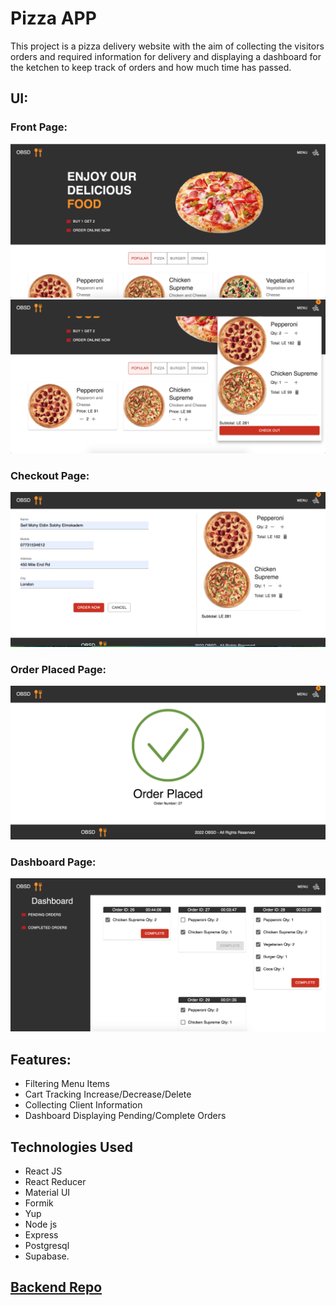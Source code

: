 # Pizza APP

This project is a pizza delivery website with the aim of collecting the visitors orders and required information for delivery and displaying a dashboard for the ketchen to keep track of orders and how much time has passed.

## UI:

### Front Page: 
![Front Page image](ReadMe/FrontPage.png)
![Cart image](ReadMe/Cart.png)

### Checkout Page:
![Checkout image](ReadMe/Checkout.png)

### Order Placed Page:
![Placed image](ReadMe/OrderPlaced.png)

### Dashboard Page:
![Pending image](/ReadMe/PendingDashboard.png)

## Features:

- Filtering Menu Items
- Cart Tracking Increase/Decrease/Delete
- Collecting Client Information
- Dashboard Displaying Pending/Complete Orders

## Technologies Used

- React JS
- React Reducer
- Material UI
- Formik
- Yup
- Node js
- Express
- Postgresql
- Supabase.

## [Backend Repo](https://github.com/SeifMohy/pizza-app-backend/tree/master)
